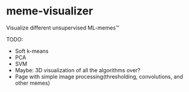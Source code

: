 # meme-visualizer
Visualize different unsupervised ML-memes™

TODO:
* Soft k-means
* PCA
* SVM
* Maybe: 3D visualization of all the algorithms over?
* Page with simple image processing(thresholding, convolutions, and other memes)
